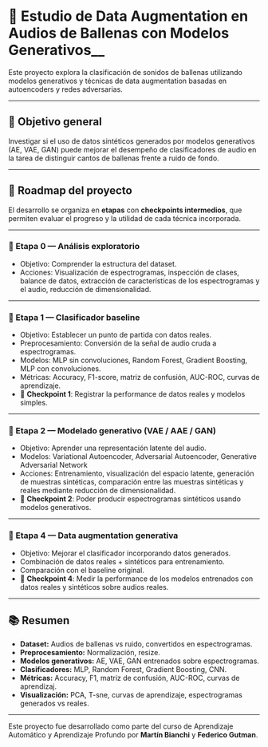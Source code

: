 # 🐋 Estudio de Data Augmentation en Audios de Ballenas con Modelos Generativos__<br/>


Este proyecto explora la clasificación de sonidos de ballenas utilizando modelos generativos y técnicas de data augmentation basadas en autoencoders y redes adversarias.

---

## 🚀 Objetivo general

Investigar si el uso de datos sintéticos generados por modelos generativos (AE, VAE, GAN) puede mejorar el desempeño de clasificadores de audio en la tarea de distinguir cantos de ballenas frente a ruido de fondo.

---

## 🧭 Roadmap del proyecto

El desarrollo se organiza en **etapas** con **checkpoints intermedios**, que permiten evaluar el progreso y la utilidad de cada técnica incorporada.

---

### 🔹 Etapa 0 — Análisis exploratorio
- Objetivo: Comprender la estructura del dataset.
- Acciones: Visualización de espectrogramas, inspección de clases, balance de datos, extracción de características de los espectrogramas y el audio, reducción de dimensionalidad.

---

### 🔹 Etapa 1 — Clasificador baseline
- Objetivo: Establecer un punto de partida con datos reales.
- Preprocesamiento: Conversión de la señal de audio cruda a espectrogramas.
- Modelos: MLP sin convoluciones, Random Forest, Gradient Boosting, MLP con convoluciones.
- Métricas: Accuracy, F1-score, matriz de confusión, AUC-ROC, curvas de aprendizaje.
- 📌 **Checkpoint 1**: Registrar la performance de datos reales y modelos simples.

---

### 🔹 Etapa 2 — Modelado generativo (VAE / AAE / GAN)
- Objetivo: Aprender una representación latente del audio.
- Modelos: Variational Autoencoder, Adversarial Autoencoder, Generative Adversarial Network
- Acciones: Entrenamiento, visualización del espacio latente, generación de muestras sintéticas, comparación entre las muestras sintéticas y reales mediante reducción de dimensionalidad.
- 📌 **Checkpoint 2**: Poder producir espectrogramas sintéticos usando modelos generativos.

---

### 🔹 Etapa 4 — Data augmentation generativa
- Objetivo: Mejorar el clasificador incorporando datos generados.
- Combinación de datos reales + sintéticos para entrenamiento.
- Comparación con el baseline original.
- 📌 **Checkpoint 4**: Medir la performance de los modelos entrenados con datos reales y sintéticos sobre audios reales.

---

## 📚 Resumen

- **Dataset:** Audios de ballenas vs ruido, convertidos en espectrogramas.
- **Preprocesamiento:** Normalización, resize.
- **Modelos generativos:** AE, VAE, GAN entrenados sobre espectrogramas.
- **Clasificadores:** MLP, Random Forest, Gradient Boosting, CNN.
- **Métricas:** Accuracy, F1, matriz de confusión, AUC-ROC, curvas de aprendizaj.
- **Visualización:** PCA, T-sne, curvas de aprendizaje, espectrogramas generados vs reales.


---


Este proyecto fue desarrollado como parte del curso de Aprendizaje Automático y Aprendizaje Profundo por **Martín Bianchi** y **Federico Gutman**.

